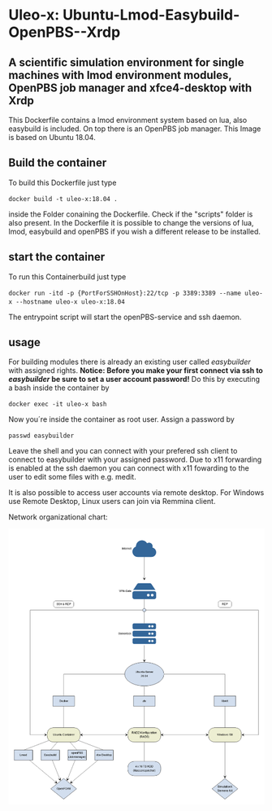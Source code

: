 # Uleo-x: Ubuntu-Lmod-Easybuild-OpenPBS--Xrdp
## A scientific simulation environment for single machines with lmod environment modules, OpenPBS job manager and xfce4-desktop with Xrdp

This Dockerfile contains a lmod environment system based on lua, also easybuild is included. On top there is an OpenPBS job manager.
This Image is based on Ubuntu 18.04.

## Build the container

To build this Dockerfile just type

`docker build -t uleo-x:18.04 .`

inside the Folder conaining the Dockerfile. Check if the "scripts" folder is also present.
In the Dockerfile it is possible to change the versions of lua, lmod, easybuild and openPBS if you wish a different release to be installed.

## start the container

To run this Containerbuild just type

`docker run -itd -p {PortForSSHOnHost}:22/tcp -p 3389:3389 --name uleo-x --hostname uleo-x uleo-x:18.04`

The entrypoint script will start the openPBS-service and ssh daemon.

## usage

For building modules there is already an existing user called *easybuilder* with assigned rights.
**Notice: Before you make your first connect via ssh to *easybuilder* be sure to set a user account password!**
Do this by executing a bash inside the container by

`docker exec -it uleo-x bash`

Now you´re inside the container as root user. 
Assign a password by 

`passwd easybuilder`

Leave the shell and you can connect with your prefered ssh client to connect to easybuilder with your assigned password.
Due to x11 forwarding is enabled at the ssh daemon you can connect with x11 fowarding to the user to edit some files with e.g. medit.

It is also possible to access user accounts via remote desktop. For Windows use Remote Desktop, Linux users can join via Remmina client.

Network organizational chart:

![netplan](https://github.com/Mormacill/_webinclude/blob/main/NetzwerkplanSimulationsserver.png)
